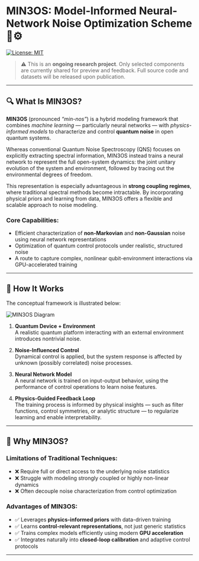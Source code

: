 # MIN3OS: Model-Informed Neural-Network Noise Optimization Scheme 🧠⚙️

[![License: MIT](https://img.shields.io/badge/license-MIT-green.svg)](LICENSE)

> ⚠️ This is an **ongoing research project**. Only selected components are currently shared for preview and feedback. Full source code and datasets will be released upon publication.

---

## 🔍 What Is MIN3OS?

**MIN3OS** (pronounced *“min-nos”*) is a hybrid modeling framework that combines *machine learning* — particularly neural networks — with *physics-informed models* to characterize and control **quantum noise** in open quantum systems.

Whereas conventional Quantum Noise Spectroscopy (QNS) focuses on explicitly extracting spectral information, MIN3OS instead trains a neural network to represent the full open-system dynamics: the joint unitary evolution of the system and environment, followed by tracing out the environmental degrees of freedom.

This representation is especially advantageous in **strong coupling regimes**, where traditional spectral methods become intractable. By incorporating physical priors and learning from data, MIN3OS offers a flexible and scalable approach to noise modeling.

### Core Capabilities:
- Efficient characterization of **non-Markovian** and **non-Gaussian** noise using neural network representations  
- Optimization of quantum control protocols under realistic, structured noise  
- A route to capture complex, nonlinear qubit-environment interactions via GPU-accelerated training

---

## 🧠 How It Works

The conceptual framework is illustrated below:

![MIN3OS Diagram](https://imgur.com/a/WyQjs2A) <!-- Replace with actual image path -->

1. **Quantum Device + Environment**  
   A realistic quantum platform interacting with an external environment introduces nontrivial noise.  

2. **Noise-Influenced Control**  
   Dynamical control is applied, but the system response is affected by unknown (possibly correlated) noise processes.  

3. **Neural Network Model**  
   A neural network is trained on input-output behavior, using the performance of control operations to learn noise features.  

4. **Physics-Guided Feedback Loop**  
   The training process is informed by physical insights — such as filter functions, control symmetries, or analytic structure — to regularize learning and enable interpretability.  

---

## 🧪 Why MIN3OS?

### Limitations of Traditional Techniques:
- ❌ Require full or direct access to the underlying noise statistics  
- ❌ Struggle with modeling strongly coupled or highly non-linear dynamics  
- ❌ Often decouple noise characterization from control optimization  

### Advantages of MIN3OS:
- ✅ Leverages **physics-informed priors** with data-driven training  
- ✅ Learns **control-relevant representations**, not just generic statistics  
- ✅ Trains complex models efficiently using modern **GPU acceleration**  
- ✅ Integrates naturally into **closed-loop calibration** and adaptive control protocols  

---


